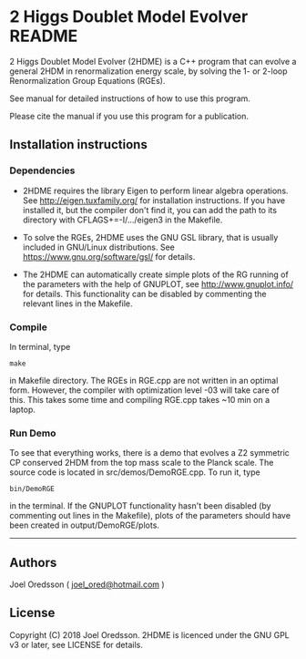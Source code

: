# 2 Higgs Doublet Model Evolver README

2 Higgs Doublet Model Evolver (2HDME) is a C++ program that can evolve a general
2HDM in renormalization energy scale, by solving the 1- or 2-loop 
Renormalization Group Equations (RGEs).

See manual for detailed instructions of how to use this program.

Please cite the manual if you use this program for a publication.

## Installation instructions

### Dependencies 

* 2HDME requires the library Eigen to perform linear algebra operations.
See http://eigen.tuxfamily.org/ for installation instructions.
If you have installed it, but the compiler don't find it, you can add the path
to its directory with 
  CFLAGS+=-I/.../eigen3 
in the Makefile.

* To solve the RGEs, 2HDME uses the GNU GSL library, that is usually included in
GNU/Linux distributions. See https://www.gnu.org/software/gsl/ for details.

* The 2HDME can automatically create simple plots of the RG running of the 
parameters with the help of GNUPLOT, see http://www.gnuplot.info/ for details.
This functionality can be disabled by commenting the relevant lines in the 
Makefile.

### Compile

In terminal, type
```
make
```
in Makefile directory. The RGEs in RGE.cpp are not written in an 
optimal form. However, the compiler with optimization level -03 will take care
of this. This takes some time and compiling RGE.cpp takes ~10 min on a laptop.

### Run Demo

To see that everything works, there is a demo that evolves a Z2 symmetric CP 
conserved 2HDM from the top mass scale to the Planck scale. The source code is located in src/demos/DemoRGE.cpp.
To run it, type
```
bin/DemoRGE
```
in the terminal.
If the GNUPLOT functionality hasn't been disabled (by commenting out lines in
the Makefile), plots of the parameters should have been created in 
output/DemoRGE/plots.

********************************************************************************

## Authors

Joel Oredsson ( joel_ored@hotmail.com )

## License

Copyright (C) 2018 Joel Oredsson.
2HDME is licenced under the GNU GPL v3 or later, see LICENSE for details.



